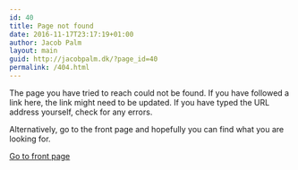 ```yaml
---
id: 40
title: Page not found
date: 2016-11-17T23:17:19+01:00
author: Jacob Palm
layout: main
guid: http://jacobpalm.dk/?page_id=40
permalink: /404.html
---
```

The page you have tried to reach could not be found. If you have followed a link here, the link might need to be updated. If you have typed the URL address yourself, check for any errors.

Alternatively, go to the front page and hopefully you can find what you are looking for.

<div class="buttonbar">
    <a href="({{site.baseurl}}/">Go to front page</a>
</div>
